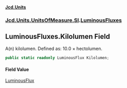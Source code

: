 #### [Jcd.Units](index.md 'index')
### [Jcd.Units.UnitsOfMeasure.SI](Jcd.Units.UnitsOfMeasure.SI.md 'Jcd.Units.UnitsOfMeasure.SI').[LuminousFluxes](LuminousFluxes.md 'Jcd.Units.UnitsOfMeasure.SI.LuminousFluxes')

## LuminousFluxes.Kilolumen Field

A(n) kilolumen. Defined as: 10.0 × hectolumen.

```csharp
public static readonly LuminousFlux Kilolumen;
```

#### Field Value
[LuminousFlux](LuminousFlux.md 'Jcd.Units.UnitTypes.LuminousFlux')